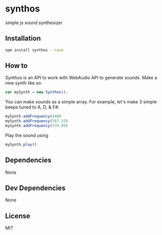 # synthos 

simple js sound synthesizer

## Installation

```sh
npm install synthos --save
```


## How to

Synthos is an API to work with WebAudio API to generate sounds. Make a new synth like so:

```js
var mySynth = new Synthos();
```

You can make sounds as a simple array. For example, let's make 3 simple beeps tuned to A, D, & F#:

```js
mySynth.addFrequency(440)
mySynth.addFrequency(587.33)
mySynth.addFrequency(739.99)
```
Play the sound using

```js
mySynth.play()
```

## Dependencies

None

## Dev Dependencies


None

## License

MIT
